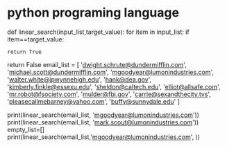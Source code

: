 # python programing language
def linear_search(input_list,target_value):
 for item in input_list:
  if item==target_value:


    return True
 return False
email_list = [
  'dwight.schrute@dundermifflin.com', 
  'michael.scott@dundermifflin.com',
  'mgoodyear@lumonindustries.com',
  'walter.white@jpwynnehigh.edu',
  'hank@dea.gov',
  'kimberly.finkle@essexu.edu',
  'sheldon@caltech.edu',
  'elliot@allsafe.com',
  'mr.robot@fsociety.com',
  'mulder@fbi.gov',
  'carrie@sexandthecity.tvs',
  'pleasecallmebarney@yahoo.com',
  'buffy@sunnydale.edu'
]

print(linear_search(email_list, 'mgoodyear@lumonindustries.com'))
print(linear_search(email_list, 'mark.scout@lumonindustries.com')) 
empty_list=[]
print(linear_search(email_list,'mgoodyear@lumonindustries.com',
  ))

